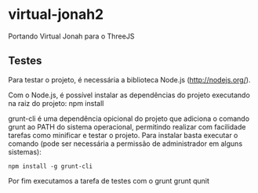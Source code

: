 virtual-jonah2
==============

Portando Virtual Jonah para o ThreeJS

Testes
-------------

Para testar o projeto, é necessária a biblioteca Node.js (http://nodejs.org/).

Com o Node.js, é possível instalar as dependências do projeto executando na raiz do projeto:
    npm install

grunt-cli é uma dependência opicional do projeto que adiciona o comando grunt
ao PATH do sistema operacional, permitindo realizar com facilidade tarefas como
minificar e testar o projeto. Para instalar basta executar o comando (pode ser
necessária a permissão de administrador em alguns sistemas):

    npm install -g grunt-cli

Por fim executamos a tarefa de testes com o grunt
    grunt qunit
